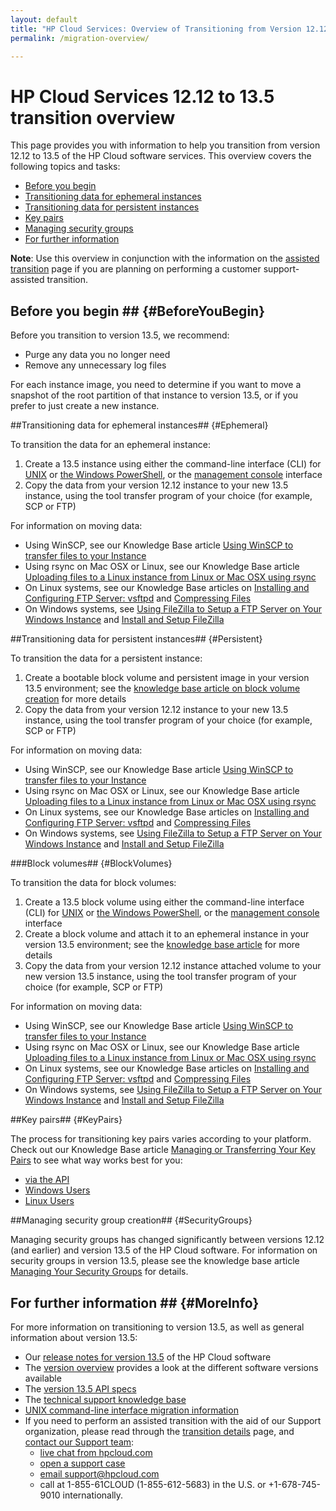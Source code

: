 ```yaml
---
layout: default
title: "HP Cloud Services: Overview of Transitioning from Version 12.12 to 13.5"
permalink: /migration-overview/

---
```

# HP Cloud Services 12.12 to 13.5 transition overview

This page provides you with information to help you transition from version 12.12 to 13.5 of the HP Cloud software services.  This overview covers the following topics and tasks:

* [Before you begin](#BeforeYouBegin)
* [Transitioning data for ephemeral instances](#Ephermeral)
* [Transitioning data for persistent instances](#Persistent)
* [Key pairs](#KeyPairs)
* [Managing security groups](#SecurityGroups)
* [For further information](#MoreInfo)

**Note**:  Use this overview in conjunction with the information on the [assisted transition](/migration-details/) page if you are planning on performing a customer support-assisted transition.  


## Before you begin ## {#BeforeYouBegin}

Before you transition to version 13.5, we recommend:

* Purge any data you no longer need
* Remove any unnecessary log files

For each instance image, you need to determine if you want to move a snapshot of the root partition of that instance to version 13.5, or if you prefer to just create a new instance.


##Transitioning data for ephemeral instances## {#Ephemeral}

To transition the data for an ephemeral instance:

1. Create a 13.5 instance using either the command-line interface (CLI) for [UNIX](/cli/unix/compute/) or [the Windows PowerShell](/cli/windows/compute/), or the [management console](/mc/compute/) interface
2. Copy the data from your version 12.12 instance to your new 13.5 instance, using the tool transfer program of your choice (for example, SCP or FTP)

For information on moving data:

* Using WinSCP, see our Knowledge Base article [Using WinSCP to transfer files to your Instance](https://community.hpcloud.com/article/using-winscp-transfer-files-your-instance)
* Using rsync on Mac OSX or Linux, see our Knowledge Base article [Uploading files to a Linux instance from Linux or Mac OSX using rsync](https://community.hpcloud.com/article/uploading-files-linux-instance-linux-or-mac-osx-using-rsync)
* On Linux systems, see our Knowledge Base articles on [Installing and Configuring FTP Server: vsftpd](https://community.hpcloud.com/article/installing-and-configuring-ftp-server-vsftpd) and [Compressing Files](https://community.hpcloud.com/article/compressing-files)
* On Windows systems, see [Using FileZilla to Setup a FTP Server on Your Windows Instance](https://community.hpcloud.com/article/using-filezilla-setup-ftp-server-your-windows-instance) and [Install and Setup FileZilla](https://community.hpcloud.com/article/install-and-setup-filezilla)



##Transitioning data for persistent instances## {#Persistent}

To transition the data for a persistent instance:

1. Create a bootable block volume and persistent image in your version 13.5 environment; see the [knowledge base article on block volume creation](https://community.hpcloud.com/article/creating-your-first-instance-135) for more details
2. Copy the data from your version 12.12 instance to your new 13.5 instance, using the tool transfer program of your choice (for example, SCP or FTP)

For information on moving data:

* Using WinSCP, see our Knowledge Base article [Using WinSCP to transfer files to your Instance](https://community.hpcloud.com/article/using-winscp-transfer-files-your-instance)
* Using rsync on Mac OSX or Linux, see our Knowledge Base article [Uploading files to a Linux instance from Linux or Mac OSX using rsync](https://community.hpcloud.com/article/uploading-files-linux-instance-linux-or-mac-osx-using-rsync)
* On Linux systems, see our Knowledge Base articles on [Installing and Configuring FTP Server: vsftpd](https://community.hpcloud.com/article/installing-and-configuring-ftp-server-vsftpd) and [Compressing Files](https://community.hpcloud.com/article/compressing-files)
* On Windows systems, see [Using FileZilla to Setup a FTP Server on Your Windows Instance](https://community.hpcloud.com/article/using-filezilla-setup-ftp-server-your-windows-instance) and [Install and Setup FileZilla](https://community.hpcloud.com/article/install-and-setup-filezilla)

<!--For information on persistent instances while performing a support services assisted transition, please see the [snapshots](/migration-details/) section of the [assisted transition](/migration-details/) page. -->


###Block volumes## {#BlockVolumes}

To transition the data for block volumes:

1. Create a 13.5 block volume using either the command-line interface (CLI) for [UNIX](/cli/unix/block-storage/) or [the Windows PowerShell](/cli/windows/block-storage/), or the [management console](/mc/) interface
2. Create a block volume and attach it to an ephemeral instance in your version 13.5 environment; see the [knowledge base article](https://community.hpcloud.com/article/managing-your-block-storage-135) for more details
3. Copy the data from your version 12.12 instance attached volume to your new version 13.5 instance, using the tool transfer program of your choice (for example, SCP or FTP)

For information on moving data:

* Using WinSCP, see our Knowledge Base article [Using WinSCP to transfer files to your Instance](https://community.hpcloud.com/article/using-winscp-transfer-files-your-instance)
* Using rsync on Mac OSX or Linux, see our Knowledge Base article [Uploading files to a Linux instance from Linux or Mac OSX using rsync](https://community.hpcloud.com/article/uploading-files-linux-instance-linux-or-mac-osx-using-rsync)
* On Linux systems, see our Knowledge Base articles on [Installing and Configuring FTP Server: vsftpd](https://community.hpcloud.com/article/installing-and-configuring-ftp-server-vsftpd) and [Compressing Files](https://community.hpcloud.com/article/compressing-files)
* On Windows systems, see [Using FileZilla to Setup a FTP Server on Your Windows Instance](https://community.hpcloud.com/article/using-filezilla-setup-ftp-server-your-windows-instance) and [Install and Setup FileZilla](https://community.hpcloud.com/article/install-and-setup-filezilla)

<!--For information on persistent instances, snapshots, and moving block volumes, please see the appropriate section of the [assisted transition](/migration-details/) page.  -->


##Key pairs## {#KeyPairs}

The process for transitioning key pairs varies according to your platform.  Check out our Knowledge Base article [Managing or Transferring Your Key Pairs](https://community.hpcloud.com/article/migrating-or-transferring-your-key-pairs) to see what way works best for you:

* [via the API](https://community.hpcloud.com/article/migrating-or-transferring-your-key-pairs#keyapi)
* [Windows Users](https://community.hpcloud.com/article/migrating-or-transferring-your-key-pairs#keywin)
* [Linux Users](https://community.hpcloud.com/article/migrating-or-transferring-your-key-pairs#keylinux)


##Managing security group creation## {#SecurityGroups}

Managing security groups has changed significantly between versions 12.12 (and earlier) and version 13.5 of the HP Cloud software.  For information on security groups in version 13.5, please see the knowledge base article [Managing Your Security Groups](https://community.hpcloud.com/article/managing-your-security-groups-135) for details.


## For further information ## {#MoreInfo}

For more information on transitioning to version 13.5, as well as general information about version 13.5:

* Our [release notes for version 13.5](/release-notes/) of the HP Cloud software
* The [version overview](/version-overview/) provides a look at the different software versions available
* The [version 13.5 API specs](/api/13/)
* The [technical support knowledge base](https://community.hpcloud.com)
* [UNIX command-line interface migration information](/cli/unix/articles/migration/)
* If you need to perform an assisted transition with the aid of our Support organization, please read through the [transition details](/migration-details/) page, and [contact our Support team](https://www.hpcloud.com/contact_us):
    - [live chat from hpcloud.com](https://account.hpcloud.com/cases#support_chat)
    - [open a support case](https://account.hpcloud.com/cases)
    - [email support@hpcloud.com](mailto:support@hpcloud.com)
    - call at 1-855-61CLOUD (1-855-612-5683) in the U.S. or +1-678-745-9010 internationally.
